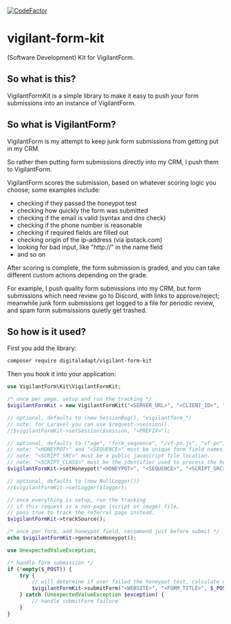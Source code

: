 [![CodeFactor](https://www.codefactor.io/repository/github/digitaladapt/vigilant-form-kit/badge)](https://www.codefactor.io/repository/github/digitaladapt/vigilant-form-kit)

# vigilant-form-kit
(Software Development) Kit for VigilantForm.

## So what is this?
VigilantFormKit is a simple library to make it easy to push your form submissions into an instance of VigilantForm.

## So what is VigilantForm?
VigilantForm is my attempt to keep junk form submissions from getting put in my CRM.

So rather then putting form submissions directly into my CRM, I push them to VigilantForm.

VigilantForm scores the submission, based on whatever scoring logic you choose; some examples include:
* checking if they passed the honeypot test
* checking how quickly the form was submitted
* checking if the email is valid (syntax and dns check)
* checking if the phone number is reasonable
* checking if required fields are filled out
* checking origin of the ip-address (via ipstack.com)
* looking for bad input, like "http://" in the name field
* and so on

After scoring is complete, the form submission is graded, and you can take different custom actions depending on the grade.

For example, I push quality form submissions into my CRM, but form submissions which need review go to Discord, with links to approve/reject;
meanwhile junk form submissions get logged to a file for periodic review, and spam form submsissions quietly get trashed.

## So how is it used?
First you add the library:
```bash
composer require digitaladapt/vigilant-form-kit
```

Then you hook it into your application:
```php
use VigilantForm\Kit\VigilantFormKit;

/* once per page, setup and run the tracking */
$vigilantFormKit = new VigilantFormKit("<SERVER_URL>", "<CLIENT_ID>", "<CLIENT_SECRET>");

// optional, defaults to (new SessionBag(), "vigilantform_")
// note: for Laravel you can use $request->session().
//$vigilantFormKit->setSession($session, "<PREFIX>");

// optional, defaults to ("age", "form_sequence", "/vf-pn.js", "vf-pn")
// note: "<HONEYPOT>" and "<SEQUENCE>" must be unique form field names.
// note: "<SCRIPT_SRC>" must be a public javascript file location.
// note: "<SCRIPT_CLASS>" must be the identifier used to process the honeypot in said javascript.
$vigilantFormKit->setHoneypot("<HONEYPOT>", "<SEQUENCE>", "<SCRIPT_SRC>", "<SCRIPT_CLASS>");

// optional, defaults to (new NullLogger())
//$vigilantFormKit->setLogger($logger);

// once everything is setup, run the tracking
// if this request is a non-page (script or image) file,
// pass true to track the referral page instead.
$vigilantFormKit->trackSource();
```

```php
/* once per form, add honeypot field, recommend just before submit */
echo $vigilantFormKit->generateHoneypot();
```

```php
use UnexpectedValueException;

/* handle form submission */
if (!empty($_POST)) {
    try {
        // will determine if user failed the honeypot test, calculate duration, and submit to server.
        $vigilantFormKit->submitForm("<WEBSITE>", "<FORM_TITLE>", $_POST);
    } catch (UnexpectedValueException $exception) {
        // handle submitForm failure
    }
}
```
